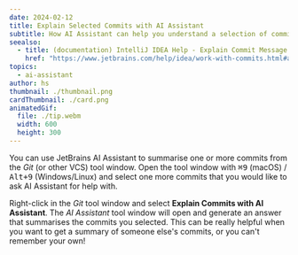 ```yaml
---
date: 2024-02-12
title: Explain Selected Commits with AI Assistant
subtitle: How AI Assistant can help you understand a selection of commits
seealso:
  - title: (documentation) IntelliJ IDEA Help - Explain Commit Message
    href: "https://www.jetbrains.com/help/idea/work-with-commits.html#ai-explain-commit"
topics:
  - ai-assistant
author: hs
thumbnail: ./thumbnail.png
cardThumbnail: ./card.png
animatedGif:
  file: ./tip.webm
  width: 600
  height: 300
---
```


You can use JetBrains AI Assistant to summarise one or more commits from the _Git_ (or other VCS) tool window. Open the tool window with <kbd>⌘9</kbd> (macOS) / <kbd>Alt+9</kbd> (Windows/Linux) and select one more commits that you would like to ask AI Assistant for help with.

Right-click in the _Git_ tool window and select **Explain Commits with AI Assistant**. The _AI Assistant_ tool window will open and generate an answer that summarises the commits you selected. This can be really helpful when you want to get a summary of someone else's commits, or you can't remember your own!
